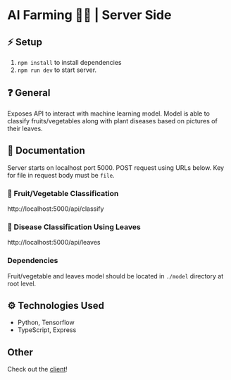 # AI Farming 👩‍🌾 | Server Side

## ⚡ Setup

1. `npm install` to install dependencies
2. `npm run dev` to start server.

## ❓ General

Exposes API to interact with machine learning model. Model is able to classify fruits/vegetables along with plant diseases based on pictures of their leaves.

## 📑 Documentation

Server starts on localhost port 5000. POST request using URLs below. Key for file in request body must be `file`.

### 🍇 Fruit/Vegetable Classification

http://localhost:5000/api/classify

### 🍁 Disease Classification Using Leaves

http://localhost:5000/api/leaves

### Dependencies 
Fruit/vegetable and leaves model should be located in `./model` directory at root level.

## ⚙️ Technologies Used

- Python, Tensorflow
- TypeScript, Express

## Other

Check out the [client](https://github.com/blueputty01/ai-farming-client)!
